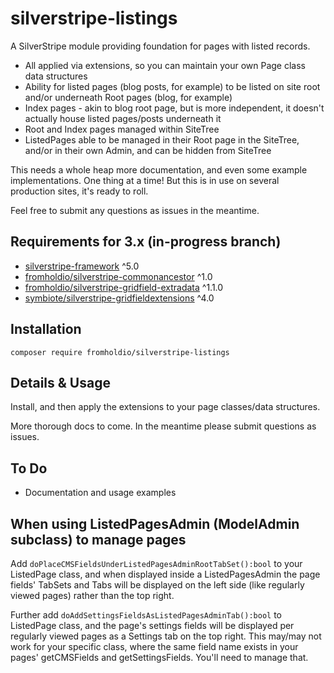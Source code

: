 # silverstripe-listings

A SilverStripe module providing foundation for pages with listed records.

* All applied via extensions, so you can maintain your own Page class data structures
* Ability for listed pages (blog posts, for example) to be listed on site root and/or underneath Root pages (blog, for example)
* Index pages - akin to blog root page, but is more independent, it doesn't actually house listed pages/posts underneath it
* Root and Index pages managed within SiteTree
* ListedPages able to be managed in their Root page in the SiteTree, and/or in their own Admin, and can be hidden from SiteTree

This needs a whole heap more documentation, and even some example implementations. One thing at a time! But this is in use on several production sites, it's ready to roll.

Feel free to submit any questions as issues in the meantime.

## Requirements for 3.x (in-progress branch)

* [silverstripe-framework](https://github.com/silverstripe/silverstripe-cms) ^5.0
* [fromholdio/silverstripe-commonancestor](https://github.com/fromholdio/silverstripe-commonancestor) ^1.0
* [fromholdio/silverstripe-gridfield-extradata](https://github.com/fromholdio/silverstripe-gridfield-extradata) ^1.1.0
* [symbiote/silverstripe-gridfieldextensions](https://github.com/symbiote/silverstripe-gridfieldextensions) ^4.0

## Installation

`composer require fromholdio/silverstripe-listings`

## Details & Usage

Install, and then apply the extensions to your page classes/data structures.

More thorough docs to come. In the meantime please submit questions as issues.

## To Do

* Documentation and usage examples

## When using ListedPagesAdmin (ModelAdmin subclass) to manage pages

Add `doPlaceCMSFieldsUnderListedPagesAdminRootTabSet():bool` to your ListedPage class, and when displayed inside a ListedPagesAdmin the page fields' TabSets and Tabs will be displayed on the left side (like regularly viewed pages) rather than the top right.

Further add `doAddSettingsFieldsAsListedPagesAdminTab():bool` to ListedPage class, and the page's settings fields will be displayed per regularly viewed pages as a Settings tab on the top right. This may/may not work for your specific class, where the same field name exists in your pages' getCMSFields and getSettingsFields. You'll need to manage that.
